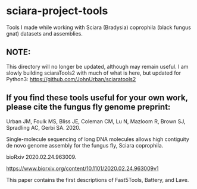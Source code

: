 # sciara-project-tools
Tools I made while working with Sciara (Bradysia) coprophila (black fungus gnat) datasets and assemblies.


NOTE:
------------------------------------------
This directory will no longer be updated, although may remain useful. I am slowly building sciaraTools2 with much of what is here, but updated for Python3:
https://github.com/JohnUrban/sciaratools2


If you find these tools useful for your own work, please cite the fungus fly genome preprint:
-------------------------------------------
Urban JM, Foulk MS, Bliss JE, Coleman CM, Lu N, Mazloom R, Brown SJ, Spradling AC, Gerbi SA. 2020. 

Single-molecule sequencing of long DNA molecules allows high contiguity de novo genome assembly for the fungus fly, Sciara coprophila. 

bioRxiv 2020.02.24.963009.

https://www.biorxiv.org/content/10.1101/2020.02.24.963009v1

This paper contains the first descriptions of Fast5Tools, Battery, and Lave.
